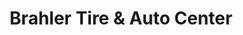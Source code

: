 ---
title: "Brahler Tire & Auto Center"
url: /springfield/brahler-tire-und-auto-center/
shop: Autowerkstatt
---